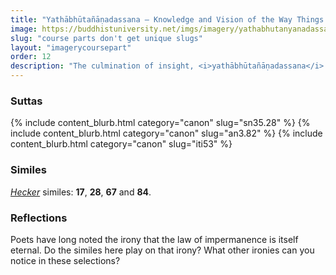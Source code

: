 ```yaml
---
title: "Yathābhūtañāṇadassana — Knowledge and Vision of the Way Things Are"
image: https://buddhistuniversity.net/imgs/imagery/yathabhutanyanadassana.JPG
slug: "course parts don't get unique slugs"
layout: "imagerycoursepart"
order: 12
description: "The culmination of insight, <i>yathābhūtañāṇadassana</i> is a complete transformation of how we perceive the world: from assuming its stability and sufficiency to seeing its ephemerality and repulsiveness."
---
```


### Suttas
<p>
{% include content_blurb.html category="canon" slug="sn35.28" %} 
{% include content_blurb.html category="canon" slug="an3.82" %}
{% include content_blurb.html category="canon" slug="iti53" %}
</p>

### Similes

[_Hecker_](/content/monographs/similes-of-the-buddha_hecker) similes: **17**, **28**, **67** and **84**.

### Reflections

Poets have long noted the irony that the law of impermanence is itself eternal. Do the similes here play on that irony? What other ironies can you notice in these selections?


